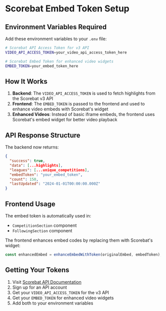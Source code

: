 # Scorebat Embed Token Setup

## Environment Variables Required

Add these environment variables to your `.env` file:

```bash
# Scorebat API Access Token for v3 API
VIDEO_API_ACCESS_TOKEN=your_video_api_access_token_here

# Scorebat Embed Token for enhanced video widgets
EMBED_TOKEN=your_embed_token_here
```

## How It Works

1. **Backend**: The `VIDEO_API_ACCESS_TOKEN` is used to fetch highlights from the Scorebat v3 API
2. **Frontend**: The `EMBED_TOKEN` is passed to the frontend and used to enhance video embeds with Scorebat's widget
3. **Enhanced Videos**: Instead of basic iframe embeds, the frontend uses Scorebat's embed widget for better video playback

## API Response Structure

The backend now returns:

```json
{
  "success": true,
  "data": [...highlights],
  "leagues": [...unique_competitions],
  "embedToken": "your_embed_token",
  "count": 150,
  "lastUpdated": "2024-01-01T00:00:00.000Z"
}
```

## Frontend Usage

The embed token is automatically used in:

- `CompetitionSection` component
- `FollowingSection` component

The frontend enhances embed codes by replacing them with Scorebat's widget:

```javascript
const enhancedEmbed = enhanceEmbedWithToken(originalEmbed, embedToken);
```

## Getting Your Tokens

1. Visit [Scorebat API Documentation](https://www.scorebat.com/api/)
2. Sign up for an API account
3. Get your `VIDEO_API_ACCESS_TOKEN` for the v3 API
4. Get your `EMBED_TOKEN` for enhanced video widgets
5. Add both to your environment variables




